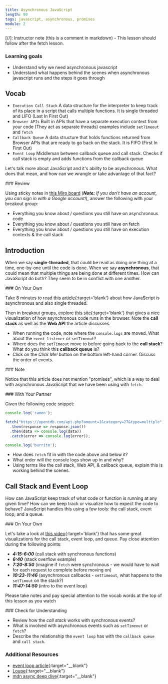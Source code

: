 ```yaml
---
title: Asynchronous JavaScript
length: 90
tags: javascript, asynchronous, promises
module: 2
---
```


[//]: Instructor note (this is a comment in markdown) - This lesson should follow after the fetch lesson.

### Learning goals
* Understand why we need asynchronous javascript
* Understand what happens behind the scenes when asynchronous javascript runs and the steps it goes through

## Vocab

- `Execution Call Stack` A data structure for the interpreter to keep track of its place in a script that calls multiple functions. It is single threaded and LIFO (Last In First Out)
- `Browser APIs` Built in APIs that have a separate execution context from your code (They act as separate threads) examples include `setTimeout` and `fetch`
- `Callback Queue` A data structure that holds functions returned from Browser APIs that are ready to go back on the stack. It is FIFO (First In First Out)
- `Event Loop` Middleman between callback queue and call stack. Checks if call stack is empty and adds functions from the callback queue

Let's talk more about JavaScript and it's ability to be asynchronous. What does that mean, and how can we wrangle or take advantage of that fact?

<section class="call-to-action">
### Review

Using sticky notes in [this Miro board](https://miro.com/welcomeonboard/md6UlSJghj8KD6SmzW9oIDVhlh74slAAX6BrGrYtE656sxEtPwuR38KSuDAxa10Q) (_**Note:** If you don't have an account, you can sign in with a Google account!_), answer the following with your breakout group:
- Everything you know about / questions you still have on asynchronous code
- Everything you know about / questions you still have on fetch
- Everything you know about / questions you still have on execution contexts & the call stack
</section>

## Introduction

When we say **single-threaded**, that could be read as doing one thing at a time, one-by-one until the code is done. When we say **asynchronous**, that could mean that multiple things are being done at different times. How can JavaScript do both? They seem to be in conflict with one another.

<section class="call-to-action">
### On Your Own

Take 8 minutes to read [this article](https://dev.to/steelvoltage/if-javascript-is-single-threaded-how-is-it-asynchronous-56gd){:target='blank'} about how JavaScript is asynchronous and also single threaded.

Then in breakout groups, explore [this site](http://latentflip.com/loupe){:target='blank'} that gives a nice visualization of how asynchronous code runs in the browser.  Note the **call stack**  as well as the **Web API** the article discusses.

* When running the code, note where the `console.logs` are moved.  What about the `event listener` or `setTimeout`?
* Where does the `setTimeout` move to before going back to the **call stack**?  What do you think this **callback queue** is?
* Click on the *Click Me!* button on the bottom left-hand corner.  Discuss the order of events.
</section>

<section class="note">
### Note

Notice that this article does not mention "promises", which is a way to deal with asynchronous JavaScript that we have been using with `fetch`.
</section>

<section class="call-to-action">
### With Your Partner

Given the following code snippet:
```javascript
console.log('ramen');

fetch("https://opentdb.com/api.php?amount=1&category=27&type=multiple")
  .then(response => response.json())
  .then(data => console.log(data))
  .catch(error => console.log(error));

console.log('burrito');
```

* How does `fetch` fit in with the code above and below it? 
* What order will the console logs show up in and why?
* Using terms like the call stack, Web API, & callback queue, explain this is working behind the scenes.
</section>


## Call Stack and Event Loop

How can JavaScript keep track of what code or function is running at any given time? How can we keep track or visualize how to expect the code to behave? JavaScript handles this using a few tools: the call stack, event loop, and a queue.

<section class="call-to-action">
### On Your Own

Let's take a look at [this video](https://www.youtube.com/watch?v=8aGhZQkoFbQ){:target='blank'} that has some great visualizations for the call stack, event loop, and queue. Pay close attention during the following points:

* ***4:15-6:00*** (call stack with synchronous functions)
* ***6:40*** (stack overflow example)
* ***7:20-8:50*** (imagine if `fetch` were synchronous - we would have to wait for each request to complete before moving on)
* ***10:23-11:46*** (asynchronous callbacks - `setTimeout`, what happens to the `setTimout` on the stack?)
* ***11:47-14:50*** (intro to the event loop)

Please take notes and pay special attention to the vocab words at the top of this lesson as you watch
</section>

<section class="checks-for-understanding">
### Check for Understanding

* Review how the *call stack* works with synchronous events?
* What is involved with asynchronous events such as `setTimeout` or `fetch`?
* Describe the relationship the `event loop` has with the `callback queue` and `call stack`.
</section>

### Additional Resources
* [event loop article](https://www.educative.io/edpresso/what-is-an-event-loop-in-javascript){:target="\__blank"}
* [Loupe](http://latentflip.com/loupe){:target="\__blank"}
* [mdn async deep dive](https://developer.mozilla.org/en-US/docs/Learn/JavaScript/Asynchronous){:target="\__blank"}
